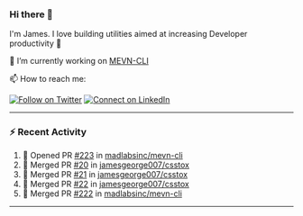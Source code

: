 ### Hi there 👋

I'm James. I love building utilities aimed at increasing Developer productivity :raised_hands: 

🔭 I’m currently working on [MEVN-CLI](https://github.com/madlabsinc/mevn-cli)

📫 How to reach me:

[![Follow on Twitter](https://img.shields.io/badge/--twitter?label=Twitter&logo=Twitter&style=social)](https://twitter.com/james_madhacks) [![Connect on LinkedIn](https://img.shields.io/badge/--linkedin?label=LinkedIn&logo=LinkedIn&style=social)](https://www.linkedin.com/in/jamesgeorge007)

---

### :zap: Recent Activity

<!--START_SECTION:activity-->
1. 💪 Opened PR [#223](https://github.com/madlabsinc/mevn-cli/pull/223) in [madlabsinc/mevn-cli](https://github.com/madlabsinc/mevn-cli)
2. 🎉 Merged PR [#20](https://github.com/jamesgeorge007/csstox/pull/20) in [jamesgeorge007/csstox](https://github.com/jamesgeorge007/csstox)
3. 🎉 Merged PR [#21](https://github.com/jamesgeorge007/csstox/pull/21) in [jamesgeorge007/csstox](https://github.com/jamesgeorge007/csstox)
4. 🎉 Merged PR [#22](https://github.com/jamesgeorge007/csstox/pull/22) in [jamesgeorge007/csstox](https://github.com/jamesgeorge007/csstox)
5. 🎉 Merged PR [#222](https://github.com/madlabsinc/mevn-cli/pull/222) in [madlabsinc/mevn-cli](https://github.com/madlabsinc/mevn-cli)
<!--END_SECTION:activity-->

---

<!--
**jamesgeorge007/jamesgeorge007** is a ✨ _special_ ✨ repository because its `README.md` (this file) appears on your GitHub profile.

Here are some ideas to get you started:

- 🌱 I’m currently learning ...
- 👯 I’m looking to collaborate on ...
- 🤔 I’m looking for help with ...
- 💬 Ask me about ...
- 😄 Pronouns: ...
- ⚡ Fun fact: ...
-->
